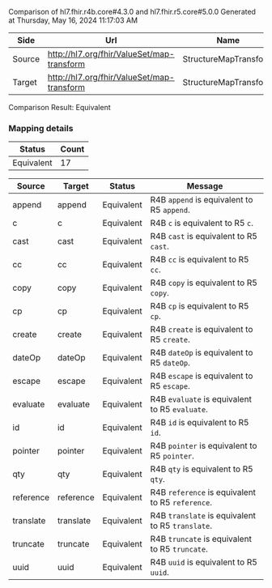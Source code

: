 Comparison of hl7.fhir.r4b.core#4.3.0 and hl7.fhir.r5.core#5.0.0
Generated at Thursday, May 16, 2024 11:17:03 AM

| Side | Url | Name | Title | Description |
| --- | --- | --- | --- | --- |
| Source | http://hl7.org/fhir/ValueSet/map-transform | StructureMapTransform | StructureMapTransform | How data is copied/created. |
| Target | http://hl7.org/fhir/ValueSet/map-transform | StructureMapTransform | Structure Map Transform | How data is copied/created. |


Comparison Result: Equivalent


### Mapping details

| Status | Count |
| ------ | ----- |
Equivalent | 17 |


| Source | Target | Status | Message |
| ------ | ------ | ------ | ------- |
| append | append | Equivalent | R4B `append` is equivalent to R5 `append`. |
| c | c | Equivalent | R4B `c` is equivalent to R5 `c`. |
| cast | cast | Equivalent | R4B `cast` is equivalent to R5 `cast`. |
| cc | cc | Equivalent | R4B `cc` is equivalent to R5 `cc`. |
| copy | copy | Equivalent | R4B `copy` is equivalent to R5 `copy`. |
| cp | cp | Equivalent | R4B `cp` is equivalent to R5 `cp`. |
| create | create | Equivalent | R4B `create` is equivalent to R5 `create`. |
| dateOp | dateOp | Equivalent | R4B `dateOp` is equivalent to R5 `dateOp`. |
| escape | escape | Equivalent | R4B `escape` is equivalent to R5 `escape`. |
| evaluate | evaluate | Equivalent | R4B `evaluate` is equivalent to R5 `evaluate`. |
| id | id | Equivalent | R4B `id` is equivalent to R5 `id`. |
| pointer | pointer | Equivalent | R4B `pointer` is equivalent to R5 `pointer`. |
| qty | qty | Equivalent | R4B `qty` is equivalent to R5 `qty`. |
| reference | reference | Equivalent | R4B `reference` is equivalent to R5 `reference`. |
| translate | translate | Equivalent | R4B `translate` is equivalent to R5 `translate`. |
| truncate | truncate | Equivalent | R4B `truncate` is equivalent to R5 `truncate`. |
| uuid | uuid | Equivalent | R4B `uuid` is equivalent to R5 `uuid`. |

